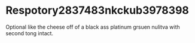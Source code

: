 # Respotory2837483nkckub3978398
Optional like the cheese off of a black ass platinum grsuen nulitva with second tong intact.
